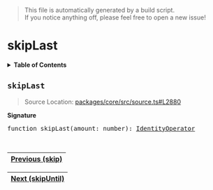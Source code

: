 > This file is automatically generated by a build script.<br>If you notice anything off, please feel free to open a new issue!

# skipLast

<details><summary><b>Table of Contents</b></summary>

1. [<code>skipLast</code>](#skipLast)</details>

## <a name="skipLast"></a><code>skipLast</code>

> Source Location: [packages\/core\/src\/source.ts#L2880](..\/..\/packages\/core\/src\/source.ts#L2880)

<b>Signature</b>

<pre>function skipLast(amount: number): <a href="001-IdentityOperator.md#IdentityOperator">IdentityOperator</a></pre><br>

| [Previous \(skip\)](071-skip.md#readme) |
| --- |

<div align="right">

| [Next \(skipUntil\)](073-skipUntil.md#readme) |
| --- |
</div>
